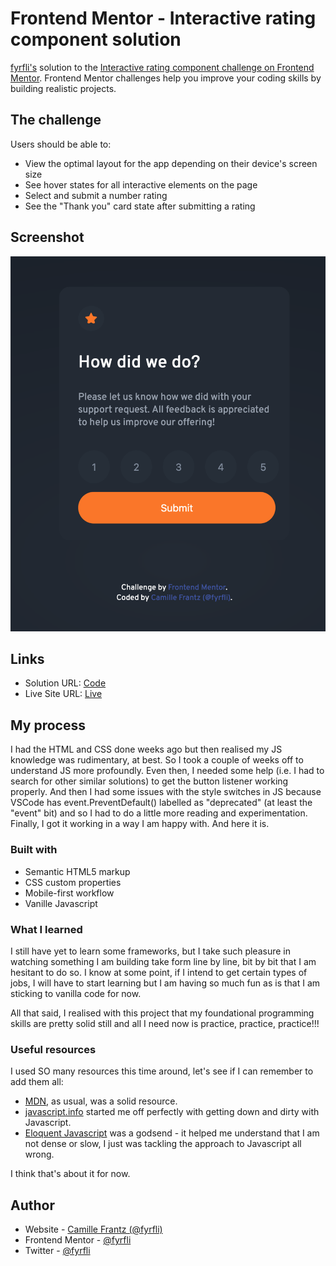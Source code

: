 # Frontend Mentor - Interactive rating component solution

[fyrfli's](https://github.com/fyrfli) solution to the [Interactive rating component challenge on Frontend Mentor](https://www.frontendmentor.io/challenges/interactive-rating-component-koxpeBUmI). Frontend Mentor challenges help you improve your coding skills by building realistic projects. 

## The challenge

Users should be able to:

- View the optimal layout for the app depending on their device's screen size
- See hover states for all interactive elements on the page
- Select and submit a number rating
- See the "Thank you" card state after submitting a rating

## Screenshot

![](images/interactive-rating.png)

## Links

- Solution URL: [Code](https://github.com/fyrfli/frontendmentor-challenges/tree/master/interactive-rating-component)
- Live Site URL: [Live](https://fyrfli.github.io/frontendmentor-challenges/interactive-rating-component)

## My process

I had the HTML and CSS done weeks ago but then realised my JS knowledge was rudimentary, at best. So I took a couple of weeks off to understand JS more profoundly. Even then, I needed some help (i.e. I had to search for other similar solutions) to get the button listener working properly. And then I had some issues with the style switches in JS because VSCode has event.PreventDefault() labelled as "deprecated" (at least the "event" bit) and so I had to do a little more reading and experimentation. Finally, I got it working in a way I am happy with. And here it is.

### Built with

- Semantic HTML5 markup
- CSS custom properties
- Mobile-first workflow
- Vanille Javascript

### What I learned

I still have yet to learn some frameworks, but I take such pleasure in watching something I am building take form line by line, bit by bit that I am hesitant to do so. I know at some point, if I intend to get certain types of jobs, I will have to start learning but I am having so much fun as is that I am sticking to vanilla code for now.

All that said, I realised with this project that my foundational programming skills are pretty solid still and all I need now is practice, practice, practice!!!


### Useful resources

I used SO many resources this time around, let's see if I can remember to add them all: 

- [MDN](https://developer.mozilla.org), as usual, was a solid resource.
- [javascript.info](https://javascript.info/) started me off perfectly with getting down and dirty with Javascript.
- [Eloquent Javascript](https://eloquentjavascript.net/) was a godsend - it helped me understand that I am not dense or slow, I just was tackling the approach to Javascript all wrong.

I think that's about it for now.

## Author

- Website - [Camille Frantz (@fyrfli)](https://fyrfli.io)
- Frontend Mentor - [@fyrfli](https://www.frontendmentor.io/profile/fyrfli)
- Twitter - [@fyrfli](https://www.twitter.com/fyrfli)
